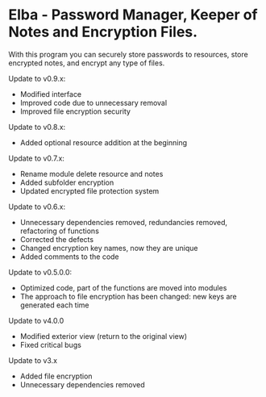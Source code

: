 # Elba - Password Manager, Keeper of Notes and Encryption Files.

With this program you can securely store passwords to resources, store encrypted notes, and encrypt any type of files.

Update to v0.9.x:
- Modified interface
- Improved code due to unnecessary removal
- Improved file encryption security

Update to v0.8.x:
- Added optional resource addition at the beginning

Update to v0.7.x:
- Rename module delete resource and notes
- Added subfolder encryption
- Updated encrypted file protection system

Update to v0.6.x:
- Unnecessary dependencies removed, redundancies removed, refactoring of functions
- Corrected the defects
- Changed encryption key names, now they are unique
- Added comments to the code

Update to v0.5.0.0:
- Optimized code, part of the functions are moved into modules
- The approach to file encryption has been changed: new keys are generated each time

Update to v4.0.0
- Modified exterior view (return to the original view)
- Fixed critical bugs

Update to v3.x
- Added file encryption
- Unnecessary dependencies removed
